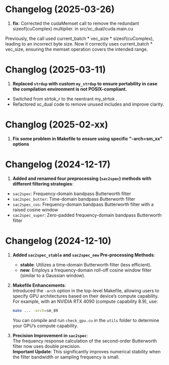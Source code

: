 # Changelog (2025-03-26)

1. **fix**: Corrected the cudaMemset call to remove the redundant sizeof(cuComplex) multiplier. in src/xc_dual/cuda.main.cu

Previously, the call used current_batch * vec_size * sizeof(cuComplex), leading to an incorrect byte size. Now it correctly uses current_batch * vec_size, ensuring the memset operation covers the intended range.

# Changlog (2025-03-11)
1. **Replaced `strdup` with custom `my_strdup` to ensure portability in case the compilation environment is not POSIX-compliant.**
  - Switched from strtok_r to the reentrant my_strtok .
  - Refactored xc_dual code to remove unused includes and improve clarity.

# Changlog (2025-02-xx)
1. **Fix some problem in Makefile to ensure using specific "-arch=sm_xx" options**
   
# Changelog (2024-12-17)
1. **Added and renamed four preprocessing (`sac2spec`) methods with different filtering strategies**:
  - `sac2spec`: Frequency-domain bandpass Butterworth filter
  - `sac2spec_butter`: Time-domain bandpass Butterworth filter
  - `sac2spec_cos`: Frequency-domain bandpass Butterworth filter with a raised cosine window
  - `sac2spec_super`: Zero-padded frequency-domain bandpass Butterworth filter

# Changelog (2024-12-10)

1. **Added `sac2spec_stable` and `sac2spec_new` Pre-processing Methods**:  
   - **stable**: Utilizes a time-domain Butterworth filter (less efficient).  
   - **new**: Employs a frequency-domain roll-off cosine window filter (similar to a Gaussian window).

2. **Makefile Enhancements**:  
   Introduced the `-arch` option in the top-level Makefile, allowing users to specify GPU architectures based on their device’s compute capability. For example, with an NVIDIA RTX 4090 (compute capability 8.9), use:
   ```bash
   make ... -arch=sm_89
   ```

   You can compile and run `check_gpu.cu` in the `utils` folder to determine your GPU’s compute capability.

3. **Precision Improvement in `sac2spec`**:  
   The frequency response calculation of the second-order Butterworth filter now uses double precision.  
   **Important Update**: This significantly improves numerical stability when the filter bandwidth or sampling frequency is small.
